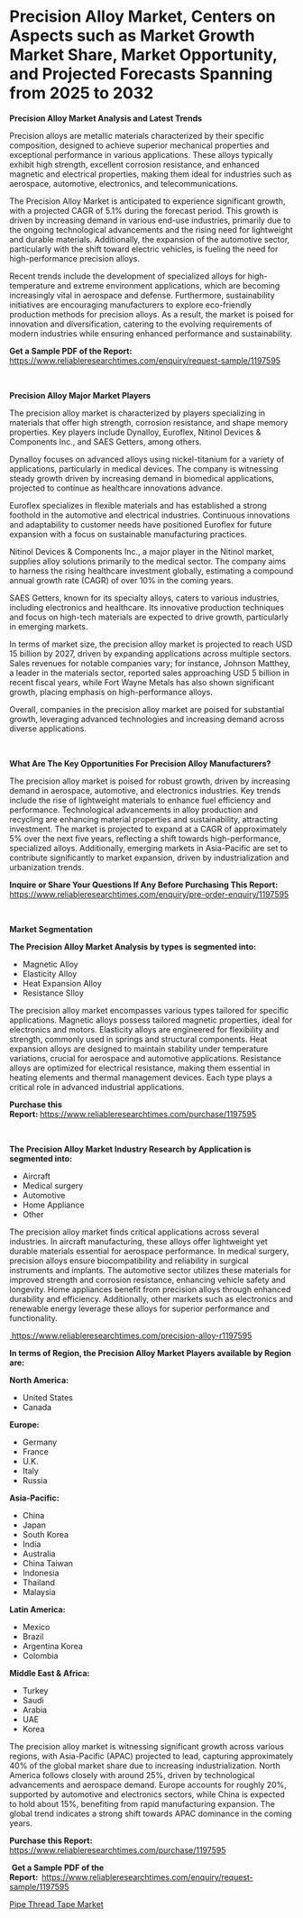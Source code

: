 <p><h1>Precision Alloy Market, Centers on Aspects such as Market Growth Market Share, Market Opportunity, and Projected Forecasts Spanning from 2025 to 2032</h1></p><p><strong>Precision Alloy Market Analysis and Latest Trends</strong></p>
<p><p>Precision alloys are metallic materials characterized by their specific composition, designed to achieve superior mechanical properties and exceptional performance in various applications. These alloys typically exhibit high strength, excellent corrosion resistance, and enhanced magnetic and electrical properties, making them ideal for industries such as aerospace, automotive, electronics, and telecommunications.</p><p>The Precision Alloy Market is anticipated to experience significant growth, with a projected CAGR of 5.1% during the forecast period. This growth is driven by increasing demand in various end-use industries, primarily due to the ongoing technological advancements and the rising need for lightweight and durable materials. Additionally, the expansion of the automotive sector, particularly with the shift toward electric vehicles, is fueling the need for high-performance precision alloys.</p><p>Recent trends include the development of specialized alloys for high-temperature and extreme environment applications, which are becoming increasingly vital in aerospace and defense. Furthermore, sustainability initiatives are encouraging manufacturers to explore eco-friendly production methods for precision alloys. As a result, the market is poised for innovation and diversification, catering to the evolving requirements of modern industries while ensuring enhanced performance and sustainability.</p></p>
<p><strong>Get a Sample PDF of the Report:&nbsp;</strong> <a href="https://www.reliableresearchtimes.com/enquiry/request-sample/1197595?utm_campaign=3060&utm_medium=2&utm_source=Github&utm_content=ia&utm_term=01042025&utm_id=precision-alloy">https://www.reliableresearchtimes.com/enquiry/request-sample/1197595</a></p>
<p>&nbsp;</p>
<p><strong>Precision Alloy Major Market Players</strong></p>
<p><p>The precision alloy market is characterized by players specializing in materials that offer high strength, corrosion resistance, and shape memory properties. Key players include Dynalloy, Euroflex, Nitinol Devices & Components Inc., and SAES Getters, among others.</p><p>Dynalloy focuses on advanced alloys using nickel-titanium for a variety of applications, particularly in medical devices. The company is witnessing steady growth driven by increasing demand in biomedical applications, projected to continue as healthcare innovations advance.</p><p>Euroflex specializes in flexible materials and has established a strong foothold in the automotive and electrical industries. Continuous innovations and adaptability to customer needs have positioned Euroflex for future expansion with a focus on sustainable manufacturing practices.</p><p>Nitinol Devices & Components Inc., a major player in the Nitinol market, supplies alloy solutions primarily to the medical sector. The company aims to harness the rising healthcare investment globally, estimating a compound annual growth rate (CAGR) of over 10% in the coming years.</p><p>SAES Getters, known for its specialty alloys, caters to various industries, including electronics and healthcare. Its innovative production techniques and focus on high-tech materials are expected to drive growth, particularly in emerging markets.</p><p>In terms of market size, the precision alloy market is projected to reach USD 15 billion by 2027, driven by expanding applications across multiple sectors. Sales revenues for notable companies vary; for instance, Johnson Matthey, a leader in the materials sector, reported sales approaching USD 5 billion in recent fiscal years, while Fort Wayne Metals has also shown significant growth, placing emphasis on high-performance alloys.</p><p>Overall, companies in the precision alloy market are poised for substantial growth, leveraging advanced technologies and increasing demand across diverse applications.</p></p>
<p>&nbsp;</p>
<p><strong>What Are The Key Opportunities For Precision Alloy Manufacturers?</strong></p>
<p><p>The precision alloy market is poised for robust growth, driven by increasing demand in aerospace, automotive, and electronics industries. Key trends include the rise of lightweight materials to enhance fuel efficiency and performance. Technological advancements in alloy production and recycling are enhancing material properties and sustainability, attracting investment. The market is projected to expand at a CAGR of approximately 5% over the next five years, reflecting a shift towards high-performance, specialized alloys. Additionally, emerging markets in Asia-Pacific are set to contribute significantly to market expansion, driven by industrialization and urbanization trends.</p></p>
<p><strong>Inquire or Share Your Questions If Any Before Purchasing This Report:</strong> <a href="https://www.reliableresearchtimes.com/enquiry/pre-order-enquiry/1197595?utm_campaign=3060&utm_medium=2&utm_source=Github&utm_content=ia&utm_term=01042025&utm_id=precision-alloy">https://www.reliableresearchtimes.com/enquiry/pre-order-enquiry/1197595</a></p>
<p>&nbsp;</p>
<p><strong>Market Segmentation</strong></p>
<p><strong>The Precision Alloy Market Analysis by types is segmented into:</strong></p>
<p><ul><li>Magnetic Alloy</li><li>Elasticity Alloy</li><li>Heat Expansion Alloy</li><li>Resistance Slloy</li></ul></p>
<p><p>The precision alloy market encompasses various types tailored for specific applications. Magnetic alloys possess tailored magnetic properties, ideal for electronics and motors. Elasticity alloys are engineered for flexibility and strength, commonly used in springs and structural components. Heat expansion alloys are designed to maintain stability under temperature variations, crucial for aerospace and automotive applications. Resistance alloys are optimized for electrical resistance, making them essential in heating elements and thermal management devices. Each type plays a critical role in advanced industrial applications.</p></p>
<p><strong>Purchase this Report:&nbsp;</strong><a href="https://www.reliableresearchtimes.com/purchase/1197595?utm_campaign=3060&utm_medium=2&utm_source=Github&utm_content=ia&utm_term=01042025&utm_id=precision-alloy">https://www.reliableresearchtimes.com/purchase/1197595</a></p>
<p>&nbsp;</p>
<p><strong>The Precision Alloy Market Industry Research by Application is segmented into:</strong></p>
<p><ul><li>Aircraft</li><li>Medical surgery</li><li>Automotive</li><li>Home Appliance</li><li>Other</li></ul></p>
<p><p>The precision alloy market finds critical applications across several industries. In aircraft manufacturing, these alloys offer lightweight yet durable materials essential for aerospace performance. In medical surgery, precision alloys ensure biocompatibility and reliability in surgical instruments and implants. The automotive sector utilizes these materials for improved strength and corrosion resistance, enhancing vehicle safety and longevity. Home appliances benefit from precision alloys through enhanced durability and efficiency. Additionally, other markets such as electronics and renewable energy leverage these alloys for superior performance and functionality.</p></p>
<p><a href="https://www.reliableresearchtimes.com/precision-alloy-r1197595?utm_campaign=3060&utm_medium=2&utm_source=Github&utm_content=ia&utm_term=01042025&utm_id=precision-alloy">&nbsp;https://www.reliableresearchtimes.com/precision-alloy-r1197595</a></p>
<p><strong>In terms of Region, the Precision Alloy Market Players available by Region are:</strong></p>
<p>
    <p> <strong> North America: </strong>
        <ul>
            <li>United States</li>
            <li>Canada</li>
        </ul>
        </p> 
    <p> <strong> Europe: </strong>
        <ul>
            <li>Germany</li>
            <li>France</li>
            <li>U.K.</li>
            <li>Italy</li>
            <li>Russia</li>
        </ul>
        </p> 
    <p> <strong> Asia-Pacific: </strong>
        <ul>
            <li>China</li>
            <li>Japan</li>
            <li>South Korea</li>
            <li>India</li>
            <li>Australia</li>
            <li>China Taiwan</li>
            <li>Indonesia</li>
            <li>Thailand</li>
            <li>Malaysia</li>
        </ul>
        </p> 
    <p> <strong> Latin America: </strong>
        <ul>
            <li>Mexico</li>
            <li>Brazil</li>
            <li>Argentina Korea</li>
            <li>Colombia</li>
        </ul>
        </p> 
    <p> <strong> Middle East & Africa: </strong>
        <ul>
            <li>Turkey</li>
            <li>Saudi</li>
            <li>Arabia</li>
            <li>UAE</li>
            <li>Korea</li>
        </ul>
    </p>
    </p>
<p><p>The precision alloy market is witnessing significant growth across various regions, with Asia-Pacific (APAC) projected to lead, capturing approximately 40% of the global market share due to increasing industrialization. North America follows closely with around 25%, driven by technological advancements and aerospace demand. Europe accounts for roughly 20%, supported by automotive and electronics sectors, while China is expected to hold about 15%, benefiting from rapid manufacturing expansion. The global trend indicates a strong shift towards APAC dominance in the coming years.</p></p>
<p><strong>Purchase this Report: </strong><a href="https://www.reliableresearchtimes.com/purchase/1197595?utm_campaign=3060&utm_medium=2&utm_source=Github&utm_content=ia&utm_term=01042025&utm_id=precision-alloy">https://www.reliableresearchtimes.com/purchase/1197595</a></p>
<p>&nbsp;<strong>Get a Sample PDF of the Report:&nbsp;&nbsp;</strong><a href="https://www.reliableresearchtimes.com/enquiry/request-sample/1197595?utm_campaign=3060&utm_medium=2&utm_source=Github&utm_content=ia&utm_term=01042025&utm_id=precision-alloy">https://www.reliableresearchtimes.com/enquiry/request-sample/1197595</a></p>
<p><strong></strong></p>
<p><p><a href="https://github.com/zurubting/Market-Research-Report-List-1/blob/main/pipe-thread-tape-market.md?utm_campaign=3060&utm_medium=2&utm_source=Github&utm_content=ia&utm_term=01042025&utm_id=precision-alloy">Pipe Thread Tape Market</a></p></p>